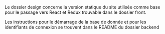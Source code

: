 Le dossier design concerne la version statique du site utilisée comme base pour le passage vers React et Redux trouvable dans le dossier front. 

Les instructions pour le démarrage de la base de donnée et pour les identifiants de connexion se trouvent dans le README du dossier backend
